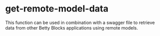 # get-remote-model-data
This function can be used in combination with a swagger file to retrieve data from other Betty Blocks applications using remote models.

